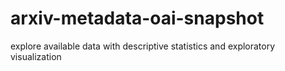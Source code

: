 # arxiv-metadata-oai-snapshot
explore available data with descriptive statistics and exploratory visualization

